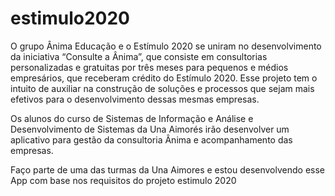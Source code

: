 # estimulo2020



O grupo Ânima Educação e o Estímulo 2020 se uniram no desenvolvimento da iniciativa “Consulte a Ânima”, que consiste em consultorias personalizadas e gratuitas por três meses para pequenos e médios empresários, que receberam crédito do Estímulo 2020. Esse projeto tem o intuito de auxiliar na construção de soluções e processos que sejam mais efetivos para o desenvolvimento dessas mesmas empresas.

Os alunos do curso de Sistemas de Informação e Análise e Desenvolvimento de Sistemas da Una Aimorés irão desenvolver um aplicativo para gestão da consultoria Ânima e acompanhamento das empresas.

Faço parte de uma das turmas da Una Aimores e estou desenvolvendo esse App com base nos requisitos do projeto estimulo 2020
